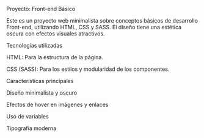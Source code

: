 Proyecto: Front-end Básico

Este es un proyecto web minimalista sobre conceptos básicos de desarrollo Front-end, utilizando HTML, CSS y SASS. El diseño tiene una estética oscura con efectos visuales atractivos.

Tecnologías utilizadas

HTML: Para la estructura de la página.

CSS (SASS): Para los estilos y modularidad de los componentes.

Características principales

Diseño minimalista y oscuro

Efectos de hover en imágenes y enlaces

Uso de variables

Tipografía moderna